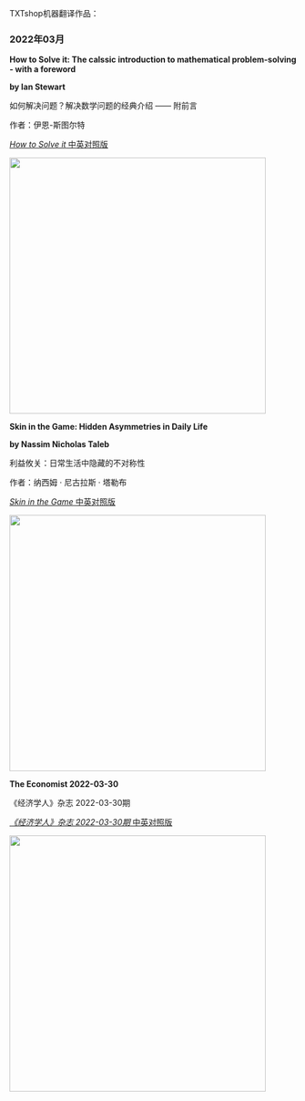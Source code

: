 TXTshop机器翻译作品：

### 2022年03月

**How to Solve it: The calssic introduction to mathematical problem-solving - with a foreword**

**by Ian Stewart** 

如何解决问题？解决数学问题的经典介绍 —— 附前言

作者：伊恩-斯图尔特

[*How to Solve it* 中英对照版](https://txtshop.github.io/books/b29_how_to_solve_it/en_zh.html)

<a href='https://txtshop.github.io/books/b29_how_to_solve_it/en_zh.html'><img src="https://txtshop.github.io/books/b29_how_to_solve_it/cover.jpg" style="width:450px;" />
</a>





**Skin in the Game: Hidden Asymmetries in Daily Life**

**by Nassim Nicholas Taleb**

利益攸关：日常生活中隐藏的不对称性

作者：纳西姆 · 尼古拉斯 · 塔勒布

[*Skin in the Game* 中英对照版](https://txtshop.github.io/books/b28_skin_in_the_game/en_zh.html)

<a href='https://txtshop.github.io/books/b28_skin_in_the_game/en_zh.html'><img src="https://txtshop.github.io/books/b28_skin_in_the_game/cover.jpg" style="width:450px;" /></a>





**The Economist 2022-03-30**

《经济学人》杂志 2022-03-30期

[*《经济学人》杂志 2022-03-30期* 中英对照版](https://txtshop.github.io/books/b30_the_economist/20220330/en_zh.html)

<a href='https://txtshop.github.io/books/b30_the_economist/20220330/en_zh.html'><img src="https://txtshop.github.io/books/b30_the_economist/20220330/cover.jpg" style="width:450px;" /></a>